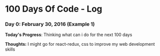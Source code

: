 # 100 Days Of Code - Log

### Day 0: February 30, 2016 (Example 1)

**Today's Progress**: Thinking what can i do for the next 100 days

**Thoughts:** I might go for react-redux, css to improve my web development skills

<!-- **Link to work:** [Calculator App](http://www.example.com) -->

